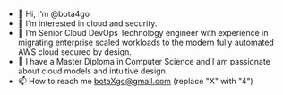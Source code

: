 - 👋 Hi, I’m @bota4go
- 👀 I’m interested in cloud and security.
- 🌱 I’m Senior Cloud DevOps Technology engineer with experience in migrating enterprise scaled workloads to the modern fully automated AWS cloud secured by design.
- 💞️ I have a Master Diploma in Computer Science and I am passionate about cloud models and intuitive design. 
- 📫 How to reach me botaXgo@gmail.com (replace "X" with "4")

<!---
bota4go/bota4go is a ✨ special ✨ repository because its `README.md` (this file) appears on your GitHub profile.
You can click the Preview link to take a look at your changes.
--->
